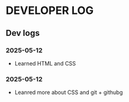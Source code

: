 # DEVELOPER LOG


## Dev logs

### 2025-05-12

- Learned HTML and CSS

### 2025-05-12

- Leanred more about CSS and git + githubg